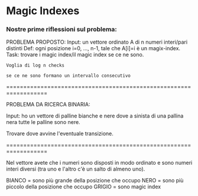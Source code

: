 # Magic Indexes

### Nostre prime riflessioni sul problema:

PROBLEMA PROPOSTO:
    Input: un vettore ordinato A di n numeri interi/pari distinti
    Def:  ogni posizione i=0, ..., n-1, tale che A[i]=i è un magix-index.
    Task: trovare i magic index/il magic index se ce ne sono.
    
    Voglia di log n checks
    
    se ce ne sono formano un intervallo consecutivo

==================================================================

PROBLEMA DA RICERCA BINARIA: 

Input: ho un vettore di palline bianche e nere dove a sinista di una pallina nera tutte le palline sono nere.

Trovare dove avvine l'eventuale transizione.

==================================================================

Nel vettore avete che i numeri sono disposti in modo ordinato e sono numeri interi diversi (tra uno e l'altro c'è un salto di almeno uno).

BIANCO = sono più grande della posizione che occupo
NERO = sono più piccolo della posizione che occupo
GRIGIO = sono magic index

